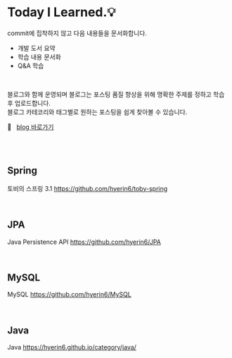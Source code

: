 # Today I Learned.💡     

commit에 집착하지 않고 다음 내용들을 문서화합니다.           
* 개발 도서 요약     
* 학습 내용 문서화     
* Q&A 학습         
<br />     

 
블로그와 함께 운영되며 블로그는 포스팅 품질 향상을 위해 명확한 주제를 정하고 학습 후 업로드합니다.      
블로그 카테코리와 태그별로 원하는 포스팅을 쉽게 찾아볼 수 있습니다. 

📕  &nbsp; [blog 바로가기](https://hyerin6.github.io/)            

<br />     
<br />     

## Spring      
토비의 스프링 3.1 <https://github.com/hyerin6/toby-spring>  

<br />     

## JPA     
Java Persistence API <https://github.com/hyerin6/JPA>     

<br />     

## MySQL    
MySQL <https://github.com/hyerin6/MySQL>   

<br />       

## Java 
Java <https://hyerin6.github.io/category/java/>   



